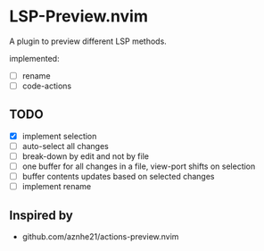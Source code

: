 # LSP-Preview.nvim

A plugin to preview different LSP methods.

implemented:

* [ ] rename
* [ ] code-actions

## TODO

* [x] implement selection
* [ ] auto-select all changes
* [ ] break-down by edit and not by file
* [ ] one buffer for all changes in a file, view-port shifts on selection
* [ ] buffer contents updates based on selected changes
* [ ] implement rename

## Inspired by

* github.com/aznhe21/actions-preview.nvim

